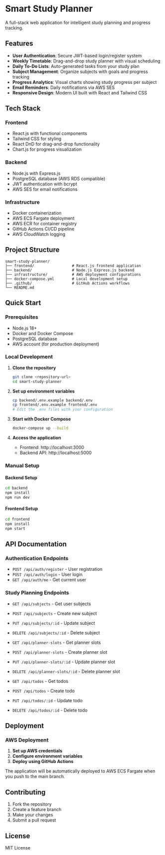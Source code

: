 # Smart Study Planner

A full-stack web application for intelligent study planning and progress tracking.

## Features

- **User Authentication**: Secure JWT-based login/register system
- **Weekly Timetable**: Drag-and-drop study planner with visual scheduling
- **Daily To-Do Lists**: Auto-generated tasks from your study plan
- **Subject Management**: Organize subjects with goals and progress tracking
- **Progress Analytics**: Visual charts showing study progress per subject
- **Email Reminders**: Daily notifications via AWS SES
- **Responsive Design**: Modern UI built with React and Tailwind CSS

## Tech Stack

### Frontend
- React.js with functional components
- Tailwind CSS for styling
- React DnD for drag-and-drop functionality
- Chart.js for progress visualization

### Backend
- Node.js with Express.js
- PostgreSQL database (AWS RDS compatible)
- JWT authentication with bcrypt
- AWS SES for email notifications

### Infrastructure
- Docker containerization
- AWS ECS Fargate deployment
- AWS ECR for container registry
- GitHub Actions CI/CD pipeline
- AWS CloudWatch logging

## Project Structure

```
smart-study-planner/
├── frontend/                 # React.js frontend application
├── backend/                  # Node.js Express.js backend
├── infrastructure/           # AWS deployment configurations
├── docker-compose.yml        # Local development setup
├── .github/                  # GitHub Actions workflows
└── README.md
```

## Quick Start

### Prerequisites
- Node.js 18+
- Docker and Docker Compose
- PostgreSQL database
- AWS account (for production deployment)

### Local Development

1. **Clone the repository**
   ```bash
   git clone <repository-url>
   cd smart-study-planner
   ```

2. **Set up environment variables**
   ```bash
   cp backend/.env.example backend/.env
   cp frontend/.env.example frontend/.env
   # Edit the .env files with your configuration
   ```

3. **Start with Docker Compose**
   ```bash
   docker-compose up --build
   ```

4. **Access the application**
   - Frontend: http://localhost:3000
   - Backend API: http://localhost:5000

### Manual Setup

#### Backend Setup
```bash
cd backend
npm install
npm run dev
```

#### Frontend Setup
```bash
cd frontend
npm install
npm start
```

## API Documentation

### Authentication Endpoints
- `POST /api/auth/register` - User registration
- `POST /api/auth/login` - User login
- `GET /api/auth/me` - Get current user

### Study Planning Endpoints
- `GET /api/subjects` - Get user subjects
- `POST /api/subjects` - Create new subject
- `PUT /api/subjects/:id` - Update subject
- `DELETE /api/subjects/:id` - Delete subject

- `GET /api/planner-slots` - Get planner slots
- `POST /api/planner-slots` - Create planner slot
- `PUT /api/planner-slots/:id` - Update planner slot
- `DELETE /api/planner-slots/:id` - Delete planner slot

- `GET /api/todos` - Get todos
- `POST /api/todos` - Create todo
- `PUT /api/todos/:id` - Update todo
- `DELETE /api/todos/:id` - Delete todo

## Deployment

### AWS Deployment

1. **Set up AWS credentials**
2. **Configure environment variables**
3. **Deploy using GitHub Actions**

The application will be automatically deployed to AWS ECS Fargate when you push to the main branch.

## Contributing

1. Fork the repository
2. Create a feature branch
3. Make your changes
4. Submit a pull request

## License

MIT License 